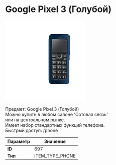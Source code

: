 # Google Pixel 3 (Голубой)

![Item Image](../img/697.webp?raw=true)

Предмет: Google Pixel 3 (Голубой)<br>Можно купить в любом салоне 'Сотовая связь'<br>или на центральном рынке.<br>Имеет набор стандартных функций телефона.<br>Быстрый доступ: /phone


| Параметр | Значение |
|----------|----------|
| **ID** | 697 |
| **Тип** | ITEM_TYPE_PHONE |

